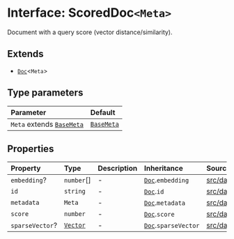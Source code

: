 # Interface: ScoredDoc`<Meta>`

Document with a query score (vector distance/similarity).

## Extends

- [`Doc`](Doc.md)\<`Meta`\>

## Type parameters

| Parameter | Default |
| :------ | :------ |
| `Meta` extends [`BaseMeta`](../type-aliases/BaseMeta.md) | [`BaseMeta`](../type-aliases/BaseMeta.md) |

## Properties

| Property | Type | Description | Inheritance | Source |
| :------ | :------ | :------ | :------ | :------ |
| `embedding`? | `number`[] | - | [`Doc`](Doc.md).`embedding` | [src/datastore/types.ts:22](https://github.com/dexaai/llm-tools/blob/f300435/src/datastore/types.ts#L22) |
| `id` | `string` | - | [`Doc`](Doc.md).`id` | [src/datastore/types.ts:20](https://github.com/dexaai/llm-tools/blob/f300435/src/datastore/types.ts#L20) |
| `metadata` | `Meta` | - | [`Doc`](Doc.md).`metadata` | [src/datastore/types.ts:21](https://github.com/dexaai/llm-tools/blob/f300435/src/datastore/types.ts#L21) |
| `score` | `number` | - | [`Doc`](Doc.md).`score` | [src/datastore/types.ts:151](https://github.com/dexaai/llm-tools/blob/f300435/src/datastore/types.ts#L151) |
| `sparseVector`? | [`Vector`](../../Model/namespaces/SparseVector/type-aliases/Vector.md) | - | [`Doc`](Doc.md).`sparseVector` | [src/datastore/types.ts:23](https://github.com/dexaai/llm-tools/blob/f300435/src/datastore/types.ts#L23) |
